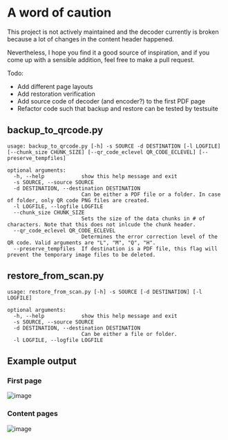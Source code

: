 # A word of caution
This project is not actively maintained and the decoder currently is broken because a lot of changes in the content header happened.

Nevertheless, I hope you find it a good source of inspiration, and if you come up with a sensible addition, feel free to make a pull request.

Todo:
- Add different page layouts
- Add restoration verification
- Add source code of decoder (and encoder?) to the first PDF page
- Refactor code such that backup and restore can be tested by testsuite

## backup_to_qrcode.py
```
usage: backup_to_qrcode.py [-h] -s SOURCE -d DESTINATION [-l LOGFILE] [--chunk_size CHUNK_SIZE] [--qr_code_eclevel QR_CODE_ECLEVEL] [--preserve_tempfiles]

optional arguments:
  -h, --help            show this help message and exit
  -s SOURCE, --source SOURCE
  -d DESTINATION, --destination DESTINATION
                        Can be either a PDF file or a folder. In case of folder, only QR code PNG files are created.
  -l LOGFILE, --logfile LOGFILE
  --chunk_size CHUNK_SIZE
                        Sets the size of the data chunks in # of characters. Note that this does not inlcude the chunk header.
  --qr_code_eclevel QR_CODE_ECLEVEL
                        Determines the error correction level of the QR code. Valid arguments are "L", "M", "Q", "H".
  --preserve_tempfiles  If destination is a PDF file, this flag will prevent the temporary image files to be deleted.
  ```

## restore_from_scan.py
```
usage: restore_from_scan.py [-h] -s SOURCE [-d DESTINATION] [-l LOGFILE]

optional arguments:
  -h, --help            show this help message and exit
  -s SOURCE, --source SOURCE
  -d DESTINATION, --destination DESTINATION
                        Can be either a file or folder.
  -l LOGFILE, --logfile LOGFILE
```

## Example output
### First page
![image](https://user-images.githubusercontent.com/19881323/115163513-ca5de380-a0a9-11eb-8190-2083fc931734.png)

### Content pages
![image](https://user-images.githubusercontent.com/19881323/115163517-d47fe200-a0a9-11eb-9ba8-d5302b3cc524.png)
